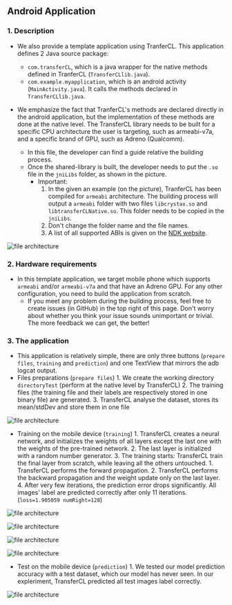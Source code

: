 ## Android Application

### 1. Description

* We also provide a template application using TranferCL. This application defines 2 Java source package:
    * ```com.transferCL```, which is a java wrapper for the native methods defined in TranferCL (```TransferCLlib.java```).
    * ```com.example.myapplication```, which is an android activity (```MainActivity.java```). It calls the methods declared in ```TransferCLlib.java```.

* We emphasize the fact that TranferCL's methods are declared directly in the android application, but the implementation of these methods are done at the native level. The TransferCL library needs to be built for a specific CPU architecture the user is targeting, such as armeabi-v7a,  and a specific brand of GPU, such as Adreno (Qualcomm).
    * In this file, the developer can find a guide relative the building process.
    * Once the shared-library is built, the developer needs to put the ```.so``` file in the ```jniLibs``` folder, as shown in the picture.
        * Important: 
            1. In the given an example (on the picture), TranferCL has been compiled for ```armeabi``` architecture. The building process will output a ```armeabi``` folder with two files ```libcrystax.so``` and ```libtransferCLNative.so```. This folder needs to be copied in the ```jniLibs```.
            2. Don't change the folder name and the file names.
            3. A list of all supported ABIs is given on the [NDK website](https://developer.android.com/ndk/guides/abis.html). 
    
    
![file architecture](/image/jniLibs.PNG?raw=true)

### 2. Hardware requirements

* In this template application, we target mobile phone which supports ```armeabi``` and/or ```armeabi-v7a``` and that have an Adreno GPU. For any other configuration, you need to build the application from scratch.
    * If you meet any problem during the building process, feel free to create issues (in GitHub) in the top right of this page. Don't worry about whether you think your issue sounds unimportant or trivial. The more feedback we can get, the better!
    
### 3. The application

* This application is relatively simple, there are only three buttons (```prepare files```, ```training``` and ```prediction```) and one TextView that mirrors the adb logcat output.
* Files preparations (```prepare files```)
        1. We create the working directory ```directoryTest``` (perform at the native level by TransferCL)
        2. The training files (the training file and their labels are respectively stored in one binary file) are generated.
        3. TransferCL analyse the dataset, stores its mean/stdDev and store them in one file

![file architecture](/image/filePreparation.png?raw=true)    
        
* Training on the mobile device (```training```)
        1. TransferCL creates a neural network, and initializes the weights of all layers except the last one with the weights of the pre-trained network. 
        2. The last layer is initialized with a random number generator.
        3. The training starts: TransferCL train the final layer from scratch, while leaving all the others untouched.
            1. TransferCL performs the forward propagation.
            2. TransferCL performs the backward propagation and the weight update only on the last layer.
        4. After very few iterations, the prediction error drops significantly. All images' label are predicted correctly after only 11 iterations. (```loss=1.905059 numRight=128```)
        
![file architecture](/image/training1.png?raw=true)        
    
![file architecture](/image/training2.png?raw=true)        

![file architecture](/image/training3.png?raw=true)        

![file architecture](/image/training4.png?raw=true)        
        
* Test on the mobile device (```prediction```)
        1. We tested our model prediction accuracy with a test dataset, which our model has never seen. In our expleriment, TransferCL predicted all test images label correctly.
		
![file architecture](/image/prediction.png?raw=true)        